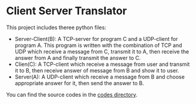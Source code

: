 # Client Server Translator

This project includes theree python files: 
- Server-Client(B): A TCP-server for program C and a UDP-client for program A. This program is written with the combination of TCP and UDP which receive a message from C, transmit it to A, then receive the answer from A and finally transmit the answer to C.
- Clien(C): A TCP-client which receive a message from user and transmit it to B, then receive answer of message from B and show it to user.
- Server(A): A UDP-client which receive a message from B and choose appropriate answer for it, then send the answer to B.

You can find the source codes in the [codes directory](./codes).
